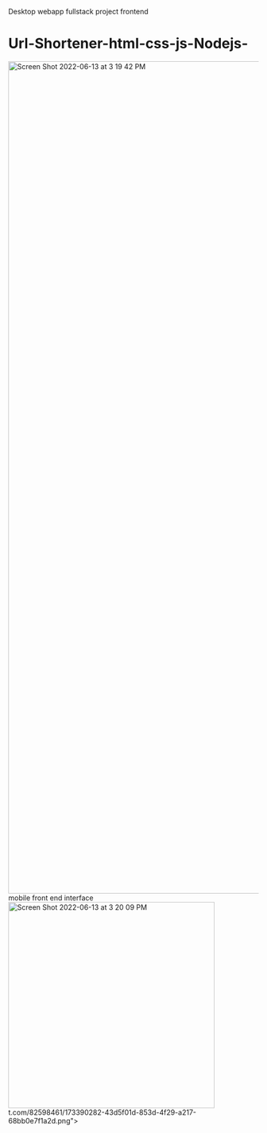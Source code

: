 Desktop webapp fullstack project frontend
# Url-Shortener-html-css-js-Nodejs-
<img width="1676" alt="Screen Shot 2022-06-13 at 3 19 42 PM" src="https://user-images.githubusercontent.com/82598461/173390097-2441b431-279f-4dc5-8c7e-f550bbc4a017.png">
mobile front end interface 
<img width="415" alt="Screen Shot 2022-06-13 at 3 20 09 PM" src="https://user-images.githubuserconten<img width="378" alt="Screen Shot 2022-06-13 at 3 34 16 PM" src="https://user-images.githubusercontent.com/82598461/173391982-6b932303-6a24-4702-9cfd-8924f967bc83.png">
t.com/82598461/173390282-43d5f01d-853d-4f29-a217-68bb0e7f1a2d.png">
